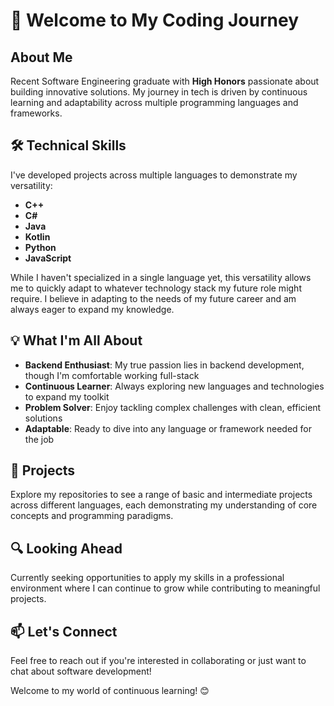 # 👋 Welcome to My Coding Journey

## About Me

Recent Software Engineering graduate with **High Honors** passionate about building innovative solutions. My journey in tech is driven by continuous learning and adaptability across multiple programming languages and frameworks.

## 🛠️ Technical Skills

I've developed projects across multiple languages to demonstrate my versatility:
- **C++**
- **C#**
- **Java**
- **Kotlin**
- **Python**
- **JavaScript**

While I haven't specialized in a single language yet, this versatility allows me to quickly adapt to whatever technology stack my future role might require.
I believe in adapting to the needs of my future career and am always eager to expand my knowledge.

## 💡 What I'm All About

- **Backend Enthusiast**: My true passion lies in backend development, though I'm comfortable working full-stack
- **Continuous Learner**: Always exploring new languages and technologies to expand my toolkit
- **Problem Solver**: Enjoy tackling complex challenges with clean, efficient solutions
- **Adaptable**: Ready to dive into any language or framework needed for the job

## 🚀 Projects

Explore my repositories to see a range of basic and intermediate projects across different languages, each demonstrating my understanding of core concepts and programming paradigms.

## 🔍 Looking Ahead

Currently seeking opportunities to apply my skills in a professional environment where I can continue to grow while contributing to meaningful projects.

## 📫 Let's Connect

Feel free to reach out if you're interested in collaborating or just want to chat about software development!

Welcome to my world of continuous learning! 😊
